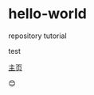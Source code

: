 # hello-world
repository tutorial

test

[主页](https://xavier-wang-19.github.io/hello-world/)

:blush:
